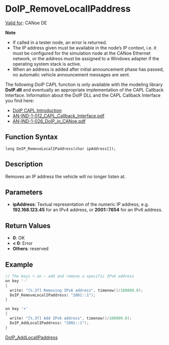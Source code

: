 # DoIP_RemoveLocalIPaddress

[Valid for](../../../Shared/FeatureAvailability.md): CANoe DE

**Note**

- If called in a tester node, an error is returned.
- The IP address given must be available in the node’s IP context, i.e. it must be configured for the simulation node at the CANoe Ethernet network, or the address must be assigned to a Windows adapter if the operating system stack is active.
- When an address is added after initial announcement phase has passed, no automatic vehicle announcement messages are sent.

The following DoIP CAPL function is only available with the modeling library **DoIP.dll** and eventually an appropriate implementation of the CAPL Callback Interface. Information about the DoIP DLL and the CAPL Callback Interface you find here:

- [DoIP CAPL Introduction](../CAPLDiagnosticDoIP.md)
- [AN-IND-1-012_CAPL_Callback_Interface.pdf](javascript:startDemoLoader('AN-IND-1-012_CAPL_Callback_Interface.pdf'))
- [AN-IND-1-026_DoIP_in_CANoe.pdf](javascript:startDemoLoader('AN-IND-1-026_DoIP_in_CANoe.pdf'))

## Function Syntax

`long DoIP_RemoveLocalIPaddress(char ipAddress[]);`

## Description

Removes an IP address the vehicle will no longer listen at.

## Parameters

- **ipAddress**: Textual representation of the numeric IP address, e.g. **192.168.123.45** for an IPv4 address, or **2001::7654** for an IPv6 address.

## Return Values

- **0**: OK
- **< 0**: Error
- **Others**: reserved

## Example

```c
// The keys + an – add and remove a specific IPv6 address
on key '-'
{
  write( "[%.3f] Removing IPv6 address", timenow()/100000.0);
  DoIP_RemoveLocalIPaddress( "2001::1");
}

on key '+'
{
  write( "[%.3f] Add IPv6 address", timenow()/100000.0);
  DoIP_AddLocalIPaddress( "2001::1");
}
```

[DoIP_AddLocalIPaddress](CAPLfunctionDoIPAddLocalIPaddress.md)
